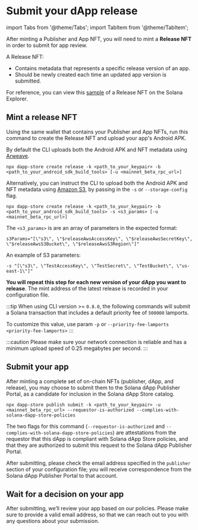 # Submit your dApp release

import Tabs from '@theme/Tabs';
import TabItem from '@theme/TabItem';

After minting a Publisher and App NFT, you will need to mint a **Release NFT** in order to submit for app review.

A Release NFT:

- Contains metadata that represents a specific release version of an app.
- Should be newly created each time an updated app version is submitted.

For reference, you can view this [sample](https://explorer.solana.com/address/EpYpJpFSKX6r5WyAGjhVk2hN8weeJF9XGJHFMvebBW8Q/metadata) of a Release NFT on the Solana Explorer.

## Mint a release NFT

Using the same wallet that contains your Publisher and App NFTs, run this command to create the Release NFT and upload your app's Android APK.

<Tabs>
<TabItem value="Arweave" label="Arweave">

By default the CLI uploads both the Android APK and NFT metadata using [Arweave](https://www.arweave.org/).

```shell
npx dapp-store create release -k <path_to_your_keypair> -b <path_to_your_android_sdk_build_tools> [-u <mainnet_beta_rpc_url>]
```

</TabItem>
<TabItem value="Amazon S3" label="Amazon S3">

Alternatively, you can instruct the CLI to upload both the Android APK and NFT metadata using [Amazon S3](https://aws.amazon.com/s3/), by passing in
the `-s` or `--storage-config` flag.

```shell
npx dapp-store create release -k <path_to_your_keypair> -b <path_to_your_android_sdk_build_tools> -s <s3_params> [-u <mainnet_beta_rpc_url>]
```

The `<s3_params>` is are an array of parameters in the expected format:

```
s3Params="[\"s3\", \"$releaseAwsAccessKey\", \"$releaseAwsSecretKey\", \"$releaseAwsS3Bucket\", \"$releaseAwsS3Region\"]"
```

An example of S3 parameters:

```shell
-s "[\"s3\", \"TestAccessKey\", \"TestSecret\", \"TestBucket\", \"us-east-1\"]"
```

</TabItem>
</Tabs>

**You will repeat this step for each new version of your dApp you want to release**. The mint address of the latest release is recorded in your configuration file.

:::tip
When using CLI version >= `0.8.0`, the following commands will submit a Solana transaction that includes a default priority fee of `500000` lamports.

To customize this value, use param `-p` or `--priority-fee-lamports <priority-fee-lamports>`
:::

:::caution
Please make sure your network connection is reliable and has a minimum upload speed of 0.25 megabytes per second.
:::

## Submit your app

After minting a complete set of on-chain NFTs (publisher, dApp, and release), you may choose to submit them to the Solana dApp Publisher Portal, as a candidate for inclusion in the Solana dApp Store catalog.

```shell
npx dapp-store publish submit -k <path_to_your_keypair> -u <mainnet_beta_rpc_url> --requestor-is-authorized --complies-with-solana-dapp-store-policies
```

The two flags for this command (`--requestor-is-authorized` and `--complies-with-solana-dapp-store-policies`) are attestations from the requestor that this dApp is compliant with Solana dApp Store policies, and that they are authorized to submit this request to the Solana dApp Publisher Portal.

After submitting, please check the email address specified in the `publisher` section of your configuration file; you will receive correspondence from the Solana dApp Publisher Portal to that account.

## Wait for a decision on your app

After submitting, we’ll review your app based on our policies. Please make sure to provide a valid email address, so that we can reach out to you with any questions about your submission.
